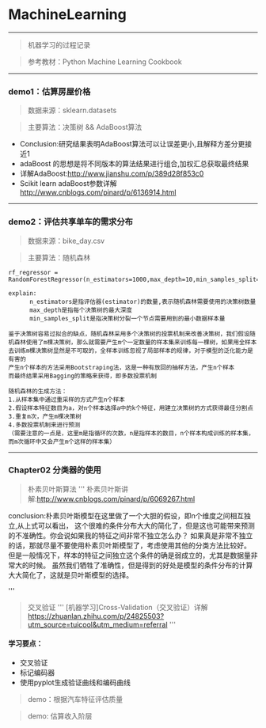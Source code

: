# MachineLearning
---
> 机器学习的过程记录

> 参考教材：Python Machine Learning Cookbook
---
### demo1：估算房屋价格
> 数据来源：sklearn.datasets  

> 主要算法：决策树 && AdaBoost算法
-  Conclusion:研究结果表明AdaBoost算法可以让误差更小,且解释方差分更接近1
-  adaBoost 的思想是将不同版本的算法结果进行组合,加权汇总获取最终结果
-  详解AdaBoost:http://www.jianshu.com/p/389d28f853c0
-  Scikit learn adaBoost参数详解 http://www.cnblogs.com/pinard/p/6136914.html

---
### demo2：评估共享单车的需求分布
> 数据来源：bike_day.csv

> 主要算法：随机森林

```
rf_regressor = RandomForestRegressor(n_estimators=1000,max_depth=10,min_samples_split=2)

explain:
      n_estimators是指评估器(estimator)的数量,表示随机森林需要使用的决策树数量
      max_depth是指每个决策树的最大深度
      min_samples_split是指决策树分裂一个节点需要用到的最小数据样本量
```
```
鉴于决策树容易过拟合的缺点，随机森林采用多个决策树的投票机制来改善决策树，我们假设随机森林使用了m棵决策树，那么就需要产生m个一定数量的样本集来训练每一棵树，如果用全样本去训练m棵决策树显然是不可取的，全样本训练忽视了局部样本的规律，对于模型的泛化能力是有害的
产生n个样本的方法采用Bootstraping法，这是一种有放回的抽样方法，产生n个样本
而最终结果采用Bagging的策略来获得，即多数投票机制

随机森林的生成方法：
1.从样本集中通过重采样的方式产生n个样本
2.假设样本特征数目为a，对n个样本选择a中的k个特征，用建立决策树的方式获得最佳分割点
3.重复m次，产生m棵决策树
4.多数投票机制来进行预测
（需要注意的一点是，这里m是指循环的次数，n是指样本的数目，n个样本构成训练的样本集，而m次循环中又会产生m个这样的样本集）
```
---
### Chapter02 分类器的使用

> 朴素贝叶斯算法
'''
朴素贝叶斯讲解:http://www.cnblogs.com/pinard/p/6069267.html

conclusion:朴素贝叶斯模型在这里做了一个大胆的假设，即n个维度之间相互独立,从上式可以看出，
这个很难的条件分布大大的简化了，但是这也可能带来预测的不准确性。你会说如果我的特征之间非常不独立怎么办？
如果真是非常不独立的话，那就尽量不要使用朴素贝叶斯模型了，考虑使用其他的分类方法比较好。
但是一般情况下，样本的特征之间独立这个条件的确是弱成立的，尤其是数据量非常大的时候。
虽然我们牺牲了准确性，但是得到的好处是模型的条件分布的计算大大简化了，这就是贝叶斯模型的选择。

'''
> 交叉验证
'''
[机器学习]Cross-Validation（交叉验证）详解 https://zhuanlan.zhihu.com/p/24825503?utm_source=tuicool&utm_medium=referral
'''
#### 学习要点：
- 交叉验证
- 标记编码器
- 使用pyplot生成验证曲线和编码曲线

> demo：根据汽车特征评估质量

> demo: 估算收入阶层


